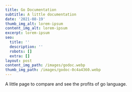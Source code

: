 ```yaml
---
title: Go Documentation
subtitle: A little documentation
date: '2021-08-19'
thumb_img_alt: lorem-ipsum
content_img_alt: lorem-ipsum
excerpt: lorem-ipsum
seo:
  title: ''
  description: ''
  robots: []
  extra: []
layout: post
content_img_path: /images/godoc.webp
thumb_img_path: /images/godoc-0c4a4360.webp
---
```

A little page to compare and see the profits of go language.
